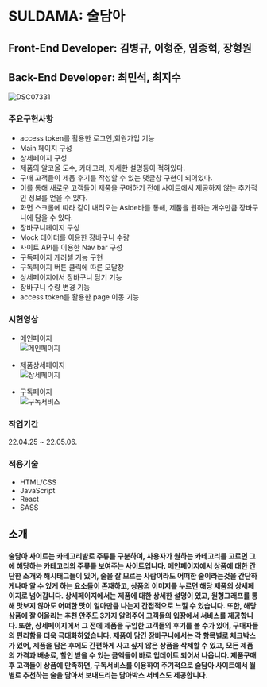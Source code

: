 # SULDAMA: 술담아

## Front-End Developer: 김병규, 이형준, 임종혁, 장형원
## Back-End Developer: 최민석, 최지수
![DSC07331](https://user-images.githubusercontent.com/102006782/167239825-cd424975-26d9-4879-9758-9c90bf1fe90d.JPG)


### 주요구현사항
 - access token를 활용한 로그인,회원가입 기능 
 - Main 페이지 구성
 - 상세페이지 구성
  - 제품의 알코올 도수, 카테고리, 자세한 설명등이 적혀있다.
  - 구매 고객들이 제품 후기를 작성할 수 있는 댓글창 구현이 되어있다.
  - 이를 통해 새로운 고객들이 제품을 구매하기 전에 사이트에서 제공하지 않는 추가적인 정보를 얻을 수 있다.
  - 화면 스크롤에 따라 같이 내려오는 Aside바를 통해, 제품을 원하는 개수만큼 장바구니에 담을 수 있다.
 - 장바구니페이지 구성
 - Mock 데이터를 이용한 장바구니 수량
 - 사이트 API를 이용한 Nav bar 구성
 - 구독페이지 케러셀 기능 구현 
 - 구독페이지 버튼 클릭에 따른 모달창 
 - 상세페이지에서 장바구니 담기 기능
 - 장바구니 수량 변경 기능
 - access token를 활용한 page 이동 기능

### 시현영상
- 메인페이지<br/>
![메인페이지](https://user-images.githubusercontent.com/92970761/167074660-bd8002da-9e96-41a4-8ffc-b189f46d6c8c.gif)

- 제품상세페이지<br/>
![상세페이지](https://user-images.githubusercontent.com/102006782/167239491-2bd7b3df-6eb8-424c-8f2c-00dff2a5c2d1.gif)

- 구독페이지<br/>
![구독서비스](https://user-images.githubusercontent.com/92970761/167074918-6288c0fd-d97e-4228-a894-60b030bed81c.gif)


### 작업기간
22.04.25 ~ 22.05.06.

### 적용기술
- HTML/CSS
- JavaScript
- React
- SASS


## 소개
#### 술담아 사이트는 카테고리뱔로 주류를 구분하여, 사용자가 원하는 카테고리를 고르면 그에 해당하는 카테고리의 주류를 보여주는 사이트입니다. 메인페이지에서 상품에 대한 간단한 소개와 해시태그들이 있어, 술을 잘 모르는 사람이라도 어떠한 술이라는것을 간단하게나마 알 수 있게 하는 요소들이 존재하고, 상품의 이미지를 누르면 해당 제품의 상세페이지로 넘어갑니다. 상세페이지에서는 제품에 대한 상세한 설명이 있고, 원형그래프를 통해 맛보지 않아도 어떠한 맛이 얼마만큼 나는지 간접적으로 느낄 수 있습니다. 또한, 해당 상품에 잘 어울리는 추천 안주도 3가지 알려주어 고객들의 입장에서 서비스를 제공합니다. 또한, 상세페이지에서 그 전에 제품을 구입한 고객들의 후기를 볼 수가 있어, 구매자들의 편리함을 더욱 극대화하였습니다. 제품이 담긴 장바구니에서는 각 항목별로 체크박스가 있어, 제품을 담은 후에도 간편하게 사고 싶지 않은 상품을 삭제할 수 있고, 모든 제품의 가격과 배송료, 할인 받을 수 있는 금액들이 바로 업데이트 되어서 나옵니다. 제품구매후 고객들이 상품에 만족하면, 구독서비스를 이용하여 주기적으로 술담아 사이트에서 월별로 추천하는 술을 담아서 보내드리는 담아박스 서비스도 제공합니다.
